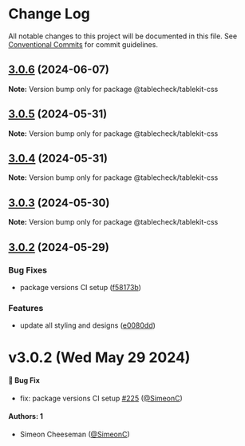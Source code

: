 # Change Log

All notable changes to this project will be documented in this file.
See [Conventional Commits](https://conventionalcommits.org) for commit guidelines.

## [3.0.6](https://github.com/tablecheck/tablekit/compare/@tablecheck/tablekit-css@3.0.5...@tablecheck/tablekit-css@3.0.6) (2024-06-07)

**Note:** Version bump only for package @tablecheck/tablekit-css





## [3.0.5](https://github.com/tablecheck/tablekit/compare/@tablecheck/tablekit-css@3.0.4...@tablecheck/tablekit-css@3.0.5) (2024-05-31)

**Note:** Version bump only for package @tablecheck/tablekit-css





## [3.0.4](https://github.com/tablecheck/tablekit/compare/@tablecheck/tablekit-css@3.0.3...@tablecheck/tablekit-css@3.0.4) (2024-05-31)

**Note:** Version bump only for package @tablecheck/tablekit-css





## [3.0.3](https://github.com/tablecheck/tablekit/compare/@tablecheck/tablekit-css@3.0.2...@tablecheck/tablekit-css@3.0.3) (2024-05-30)

**Note:** Version bump only for package @tablecheck/tablekit-css





## [3.0.2](https://github.com/tablecheck/tablekit/compare/@tablecheck/tablekit-css@3.0.0-next.30...@tablecheck/tablekit-css@3.0.2) (2024-05-29)


### Bug Fixes

* package versions CI setup ([f58173b](https://github.com/tablecheck/tablekit/commit/f58173b46547ceca7c70ad1226acbc9de579387c))


### Features

* update all styling and designs ([e0080dd](https://github.com/tablecheck/tablekit/commit/e0080dd5d8d5147a02a7d2fbdf667dc3e27b37f2))





# v3.0.2 (Wed May 29 2024)

#### 🐛 Bug Fix

- fix: package versions CI setup [#225](https://github.com/tablecheck/tablekit/pull/225) ([@SimeonC](https://github.com/SimeonC))

#### Authors: 1

- Simeon Cheeseman ([@SimeonC](https://github.com/SimeonC))
